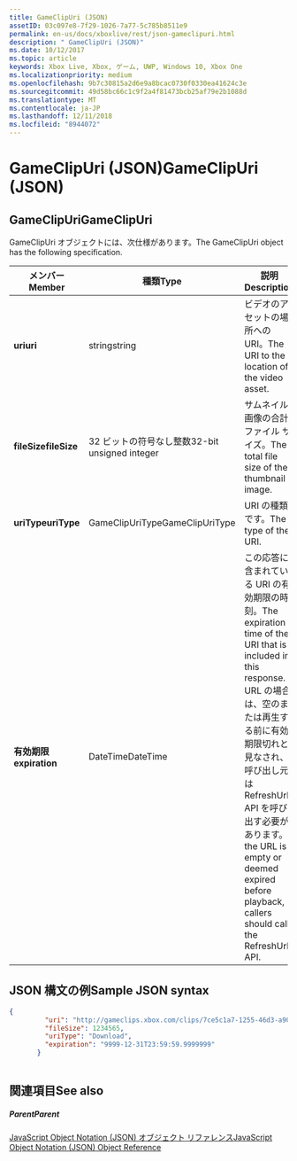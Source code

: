 ```yaml
---
title: GameClipUri (JSON)
assetID: 03c097e8-7f29-1026-7a77-5c785b8511e9
permalink: en-us/docs/xboxlive/rest/json-gameclipuri.html
description: " GameClipUri (JSON)"
ms.date: 10/12/2017
ms.topic: article
keywords: Xbox Live, Xbox, ゲーム, UWP, Windows 10, Xbox One
ms.localizationpriority: medium
ms.openlocfilehash: 9b7c30815a2d6e9a8bcac0730f0330ea41624c3e
ms.sourcegitcommit: 49d58bc66c1c9f2a4f81473bcb25af79e2b1088d
ms.translationtype: MT
ms.contentlocale: ja-JP
ms.lasthandoff: 12/11/2018
ms.locfileid: "8944072"
---
```

# <a name="gameclipuri-json"></a><span data-ttu-id="fd1fc-104">GameClipUri (JSON)</span><span class="sxs-lookup"><span data-stu-id="fd1fc-104">GameClipUri (JSON)</span></span>
 
<a id="ID4EO"></a>

 
## <a name="gameclipuri"></a><span data-ttu-id="fd1fc-105">GameClipUri</span><span class="sxs-lookup"><span data-stu-id="fd1fc-105">GameClipUri</span></span>
 
<span data-ttu-id="fd1fc-106">GameClipUri オブジェクトには、次仕様があります。</span><span class="sxs-lookup"><span data-stu-id="fd1fc-106">The GameClipUri object has the following specification.</span></span>
 
| <span data-ttu-id="fd1fc-107">メンバー</span><span class="sxs-lookup"><span data-stu-id="fd1fc-107">Member</span></span>| <span data-ttu-id="fd1fc-108">種類</span><span class="sxs-lookup"><span data-stu-id="fd1fc-108">Type</span></span>| <span data-ttu-id="fd1fc-109">説明</span><span class="sxs-lookup"><span data-stu-id="fd1fc-109">Description</span></span>| 
| --- | --- | --- | 
| <b><span data-ttu-id="fd1fc-110">uri</span><span class="sxs-lookup"><span data-stu-id="fd1fc-110">uri</span></span></b>| <span data-ttu-id="fd1fc-111">string</span><span class="sxs-lookup"><span data-stu-id="fd1fc-111">string</span></span>| <span data-ttu-id="fd1fc-112">ビデオのアセットの場所への URI。</span><span class="sxs-lookup"><span data-stu-id="fd1fc-112">The URI to the location of the video asset.</span></span>| 
| <b><span data-ttu-id="fd1fc-113">fileSize</span><span class="sxs-lookup"><span data-stu-id="fd1fc-113">fileSize</span></span></b>| <span data-ttu-id="fd1fc-114">32 ビットの符号なし整数</span><span class="sxs-lookup"><span data-stu-id="fd1fc-114">32-bit unsigned integer</span></span>| <span data-ttu-id="fd1fc-115">サムネイル画像の合計ファイル サイズ。</span><span class="sxs-lookup"><span data-stu-id="fd1fc-115">The total file size of the thumbnail image.</span></span>| 
| <b><span data-ttu-id="fd1fc-116">uriType</span><span class="sxs-lookup"><span data-stu-id="fd1fc-116">uriType</span></span></b>| <span data-ttu-id="fd1fc-117">GameClipUriType</span><span class="sxs-lookup"><span data-stu-id="fd1fc-117">GameClipUriType</span></span>| <span data-ttu-id="fd1fc-118">URI の種類です。</span><span class="sxs-lookup"><span data-stu-id="fd1fc-118">The type of the URI.</span></span>| 
| <b><span data-ttu-id="fd1fc-119">有効期限</span><span class="sxs-lookup"><span data-stu-id="fd1fc-119">expiration</span></span></b>| <span data-ttu-id="fd1fc-120">DateTime</span><span class="sxs-lookup"><span data-stu-id="fd1fc-120">DateTime</span></span>| <span data-ttu-id="fd1fc-121">この応答に含まれている URI の有効期限の時刻。</span><span class="sxs-lookup"><span data-stu-id="fd1fc-121">The expiration time of the URI that is included in this response.</span></span> <span data-ttu-id="fd1fc-122">URL の場合は、空のまたは再生する前に有効期限切れと見なされ、呼び出し元は RefreshUrl API を呼び出す必要があります。</span><span class="sxs-lookup"><span data-stu-id="fd1fc-122">If the URL is empty or deemed expired before playback, callers should call the RefreshUrl API.</span></span>| 
  
<a id="ID4EMC"></a>

 
## <a name="sample-json-syntax"></a><span data-ttu-id="fd1fc-123">JSON 構文の例</span><span class="sxs-lookup"><span data-stu-id="fd1fc-123">Sample JSON syntax</span></span>
 

```json
{
         "uri": "http://gameclips.xbox.com/clips/7ce5c1a7-1255-46d3-a90e-34a0e2dfab06/clip.mp4",
         "fileSize": 1234565,
         "uriType": "Download",
         "expiration": "9999-12-31T23:59:59.9999999"
       }
    
```

  
<a id="ID4EVC"></a>

 
## <a name="see-also"></a><span data-ttu-id="fd1fc-124">関連項目</span><span class="sxs-lookup"><span data-stu-id="fd1fc-124">See also</span></span>
 
<a id="ID4EXC"></a>

 
##### <a name="parent"></a><span data-ttu-id="fd1fc-125">Parent</span><span class="sxs-lookup"><span data-stu-id="fd1fc-125">Parent</span></span> 

[<span data-ttu-id="fd1fc-126">JavaScript Object Notation (JSON) オブジェクト リファレンス</span><span class="sxs-lookup"><span data-stu-id="fd1fc-126">JavaScript Object Notation (JSON) Object Reference</span></span>](atoc-xboxlivews-reference-json.md)

   